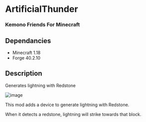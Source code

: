 # ArtificialThunder
### Kemono Friends For Minecraft
## Dependancies
* Minecraft 1.18
* Forge 40.2.10

## Description

Generates lightning with Redstone

![image](https://i.gyazo.com/7391f21b6f569e8281e76f9ec9d86ddd.png) 
 
This mod adds a device to generate lightning with Redstone.

When it detects a redstone, lightning will strike towards that block.

